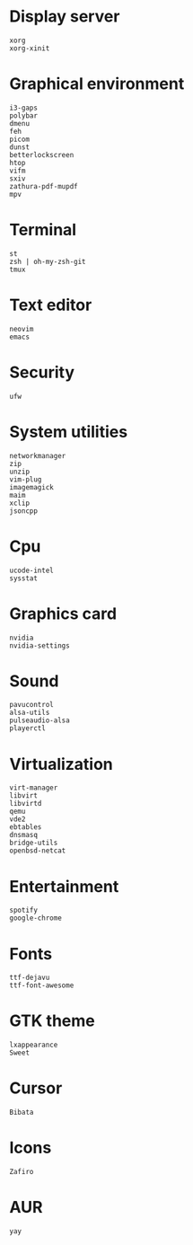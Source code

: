 # Display server
    xorg
    xorg-xinit

# Graphical environment
    i3-gaps
    polybar
    dmenu
    feh
    picom
    dunst
    betterlockscreen
    htop
    vifm
    sxiv
    zathura-pdf-mupdf
    mpv

# Terminal
    st
    zsh | oh-my-zsh-git
    tmux

# Text editor
    neovim
    emacs

# Security
    ufw

# System utilities
    networkmanager
    zip
    unzip
    vim-plug
    imagemagick
    maim
    xclip
    jsoncpp

# Cpu
    ucode-intel
    sysstat

# Graphics card
    nvidia
    nvidia-settings

# Sound
    pavucontrol
    alsa-utils
    pulseaudio-alsa
    playerctl

# Virtualization
    virt-manager
    libvirt
    libvirtd
    qemu
    vde2
    ebtables
    dnsmasq
    bridge-utils
    openbsd-netcat

# Entertainment
    spotify
    google-chrome

# Fonts
    ttf-dejavu
    ttf-font-awesome

# GTK theme
    lxappearance
    Sweet

# Cursor
    Bibata

# Icons
    Zafiro

# AUR
    yay
